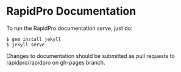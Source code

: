 RapidPro Documentation
=========================

To run the RapidPro documentation serve, just do:

```shell
$ gem install jekyll
$ jekyll serve
```

Changes to documentation should be submitted as pull requests to rapidpro/rapidpro on gh-pages branch.